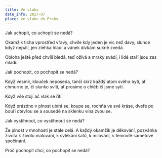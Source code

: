```yaml
---
title: Ve vlaku
date_info: 2017-07
place: ve vlaku do Prahy
---
```


Jak uchopit, co uchopit se nedá?

Okamžik ticha vprostřed vřavy,
chvíle kdy jeden je víc než davy,
slunce když nepálí, jen zlehka hladí
a vánek dívkám sukně zvedá.

Obloha ještě před chvílí bledá,
teď ožívá a mraky svádí,
i lidé staří jsou zas mladí.

Jak pochopit, co pochopit se nedá?

Když vesmír, klouček neposeda,
tančí skrz každý atom svého bytí,
ať chmurno je, či slunko svítí,
ať prosíme o chléb či jsme sytí.

Když vše stojí ač vlak se řítí.

Když prázdno v plnost ubírá se,
koupe se, rochňá ve své kráse,
dveře po bouři otevřou se
a sousedé na sklenku vína zvou se.

Jak vystihnout, co vystihnout se nedá?

Že plnost v mnohosti je stále celá.
A každý okamžik je děkování,
pozvánka života k životu malování,
k svlékání šatů, k milování,
v temnotě sametové spočínání.

Proč pochopit chci, co pochopit se nedá?
